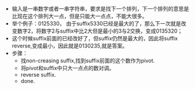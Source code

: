 + 输入是一串数字或者一串字符串，要求是找下一个排列，下一个排列的意思是比现在这个排列大一点，但是只能大一点点，不能大很多。
+ 举个例子：0125330， 由于suffix5330已经是最大的了，那么下一次就是改变数字2，将数字2与suffix中比2大但是最小的3与2交换，变成0135320；
+ 这个时候suffix前面的已经改好了，但suffix仍然是最大的，因此将suffix reverse,变成最小，因此就是0130235,就是答案。
+ 步骤：
    - 找non-creasing suffix,找到suffix前面的这个数作为pivot.
    - 将pivot和suffix中只大一点点的数对调。
    - reverse suffix.
    - done.
